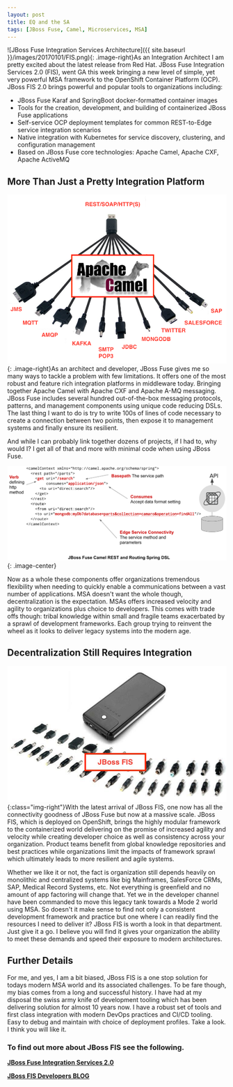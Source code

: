 ```yaml
---
layout: post
title: EQ and the SA
tags: [JBoss Fuse, Camel, Microservices, MSA]
---
```


![JBoss Fuse Integration Services Architecture]({{ site.baseurl }}/images/20170101/FIS.png){: .image-right}As an Integration Architect I am pretty excited about the latest release from Red Hat. JBoss Fuse Integration Services 2.0 (FIS), went GA this week bringing a new level of simple, yet very powerful MSA framework to the OpenShift Container Platform (OCP). JBoss FIS 2.0 brings powerful and popular tools to organizations including:

 * JBoss Fuse Karaf and SpringBoot docker-formatted container images
 * Tools for the creation, development, and building of containerized JBoss Fuse applications
 * Self-service OCP deployment templates for common REST-to-Edge service integration scenarios
 * Native integration with Kubernetes for service discovery, clustering, and configuration management
 * Based on JBoss Fuse core technologies: Apache Camel, Apache CXF, Apache ActiveMQ
 
## More Than Just a Pretty Integration Platform

![The Camel Charger Cable](../images/20170101/camel-charging-cable-v2.png "The Camel Charger Cable"){: .image-right}As an architect and developer, JBoss Fuse gives me so many ways to tackle a problem with few limitations. It offers one of the most robust and feature rich integration platforms in middleware today. Bringing together Apache Camel with Apache CXF and Apache A-MQ messaging. JBoss Fuse includes several hundred out-of-the-box messaging protocols, patterns, and management components using unique code reducing DSLs. The last thing I want to do is try to write 100s of lines of code necessary to create a connection between two points, then expose it to management systems and finally ensure its resilient.

And while I can probably link together dozens of projects, if I had to, why would I? I get all of that and more with minimal code when using JBoss Fuse.

![Camel Spring DSL](../images/20170101/camel-code.png "Camel Spring DSL"){: .image-center}

Now as a whole these components offer organizations tremendous flexibility when needing to quickly enable a communications between a vast number of applications. MSA doesn't want the whole though, decentralization is the expectation. MSAs offers increased velocity and agility to organizations plus choice to developers. This comes with trade offs though: tribal knowledge within small and fragile teams exacerbated by a sprawl of development frameworks. Each group trying to reinvent the wheel as it looks to deliver legacy systems into the modern age.

## Decentralization Still Requires Integration

![The Camel Charger Cable](../images/20170101/computer-charger.jpg){:class="img-right"}With the latest arrival of JBoss FIS, one now has all the connectivity goodness of JBoss Fuse but now at a massive scale. JBoss FIS, which is deployed on OpenShift, brings the highly modular framework to the containerized world delivering on the promise of increased agility and velocity while creating developer choice as well as consistency across your organization. Product teams benefit from global knowledge repositories and best practices while organizations limit the impacts of framework sprawl which ultimately leads to more resilient and agile systems.

Whether we like it or not, the fact is organization still depends heavily on monolithic and centralized systems like big Mainframes, SalesForce CRMs, SAP, Medical Record Systems, etc. Not everything is greenfield and no amount of app factoring will change that. Yet we in the developer channel have been commanded to move this legacy tank towards a Mode 2 world using MSA. So doesn't it make sense to find not only a consistent development framework and practice but one where I can readily find the resources I need to deliver it? JBoss FIS is worth a look in that department. Just give it a go. I believe you will find it gives your organization the ability to meet these demands and speed their exposure to modern architectures.

## Further Details

For me, and yes, I am a bit biased, JBoss FIS is a one stop solution for todays modern MSA world and its associated challenges. To be fare though, my bias comes from a long and successful history. I have had at my disposal the swiss army knife of development tooling which has been delivering solution for almost 10 years now. I have a robust set of tools and first class integration with modern DevOps practices and CI/CD tooling. Easy to debug and maintain with choice of deployment profiles. Take a look. I think you will like it.

### To find out more about JBoss FIS see the following.

[**JBoss Fuse Integration Services 2.0**](http://www.redhat.com/en/about/blog/red-hat-enhances-containerized-integration-services-openshift)

[**JBoss FIS Developers BLOG**](http://developers.redhat.com/blog/2017/02/21/announcing-fuse-for-agile-integration-on-the-cloud-fis-2-0-release/)


